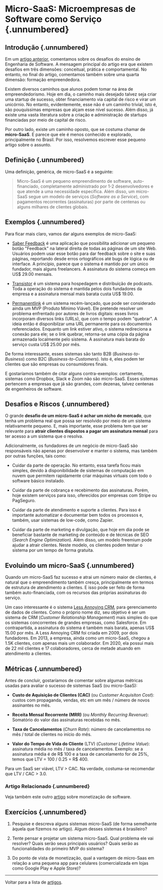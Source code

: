 
# Micro-SaaS: Microempresas de Software como Serviço {.unnumbered}

## Introdução {.unnumbered}

Em um [artigo anterior](https://engsoftmoderna.info/artigos/desafios-engsoft.html), 
comentamos sobre os desafios do ensino de Engenharia de
Software. A mensagem principal do artigo era que existem desafios em três dimensões:
conceitual, prática e comportamental. No entanto, no final do artigo, comentamos 
também sobre uma quarta dimensão: formação empreendedora.

Existem diversos caminhos que alunos podem tomar na área de empreendedorismo. 
Hoje em dia, o caminho mais desejado talvez seja criar uma startup de sucesso, 
obter financiamento via capital de risco e virar um unicórnio. No entanto, 
evidentemente, esse não é um caminho trivial, isto é, são pouquíssimas 
empresas que alçam esse nível sucesso. Além disso, já existe uma vasta 
literatura sobre a criação e administração de startups financiadas por 
meio de capital de risco.

Por outro lado, existe um caminho oposto, que se costuma chamar 
de **micro-SaaS**. E parece que ele é menos conhecido e explorado,
principalmente no Brasil. Por isso, resolvemos escrever esse 
pequeno artigo sobre o assunto.

## Definição {.unnumbered}

Uma definição, genérica, de micro-SaaS é a seguinte:

> Micro-SaaS é um pequeno empreendimento de software, 
> auto-financiado, completamente administrado por 1-2 desenvolvedores 
> e que atende a uma necessidade específica. Além disso,
> um micro-SaaS segue um modelo de serviços (*Software as a Service*), 
> com pagamentos recorrentes (assinaturas) por parte
> de centenas ou alguns milhares de clientes globais.

## Exemplos {.unnumbered}

Para ficar mais claro, vamos dar alguns exemplos de micro-SaaS:

* [Saber Feedback](https://saberfeedback.com/) é uma aplicação que possibilita adicionar 
um pequeno botão "Feedback" na lateral direita de todas as páginas de um site Web. Usuários podem usar esse
botão para dar feedback sobre o site e suas páginas, reportando desde erros ortográficos
até bugs de lógica ou de interface. A princípio, parece que o sistema é mantido por um
único fundador, mais alguns freelancers. A assinatura do sistema começa em US$ 29.00 mensais.

* [Transistor](https://transistor.fm/) é um sistema para hospedagem e distribuição de podcasts. 
Toda a operação do sistema é mantida pelos dois fundadores da empresa 
e a assinatura mensal mais barata custa US$ 19.00.

* [Permanentlink](https://permanent.link/) é um sistema recém-lançado, que pode ser considerado ainda um MVP 
(Produto Mínimo Viável). Ele pretende resolver um problema enfrentado por autores de livros 
digitais: esses livros incorporam diversos links (URLs), que com o tempo podem "quebrar". 
A ideia então é disponibilzar uma URL permanente para os documentos referenciados. 
Enquanto um link estiver ativo, o sistema redireciona a conexão para ele; se o link 
quebrar, retorna-se uma cópia da página armazenada localmente pelo sistema. 
A assinatura mais barata do serviço custa US$ 25.00 por mês.

De forma interessante, esses sistemas são tanto B2B (*Business-to-Business*) 
como B2C (*Business-to-Customers*). Isto é, eles podem ter clientes que são
empresas ou consumidores finais.

E gostaríamos também de citar alguns contra-exemplos: certamente, sistemas como 
Dropbox, Slack e Zoom não são micro-SaaS. Esses sistemas pertencem a empresas 
que já são grandes, com dezenas, talvez centenas de engenheiros de software.

## Desafios e Riscos {.unnumbered}

O grande **desafio de um micro-SaaS é achar um nicho de mercado**, que tenha 
um problema real que possa ser resolvido por meio de um sistema relativamente 
pequeno. E, mais importante, esse problema tem que ser relevante 
para **atrair clientes dispostos a pagar um assinatura mensal** para ter 
acesso a um sistema que o resolva. 

Adicionalmente, os fundadores de um negócio de micro-SaaS são responsáveis 
não apenas por desenvolver e manter o sistema, mas também por outras funções, tais como:

* Cuidar da parte de operação. No entanto, essa tarefa ficou mais simples, 
devido à disponibilidade de sistemas de computação em nuvem que permitem rapidamente 
criar máquinas virtuais com todo o software básico instalado.

* Cuidar da parte de cobrança e recebimento das assinaturas. Porém, hoje existem
serviços para isso, oferecidos por empresas com Stripe ou PagSeguro.

* Cuidar da parte de atendimento e suporte a clientes. Para isso é importante automatizar e
documentar bem todos os processos e, também, usar sistemas de low-code, como Zapier.

* Cuidar da parte de marketing e divulgação, que hoje em dia pode se beneficiar bastante
de marketing de conteúdo e de técnicas de SEO (*Search Engine Optimization*). Além disso,
um modelo freemium pode ajudar a atrair clientes. Neste modelo, os clientes podem testar
o sistema por um tempo de forma gratuita.

## Evoluindo um micro-SaaS  {.unnumbered}

Quando um micro-SaaS faz sucesso e atrai um número maior de clientes, é natural que o 
empreendimento também cresça, principalmente em termos de estrutura de atendimento a 
clientes. E isso pode ser feito de forma também auto-financiada, com os recursos 
das próprias assinaturas do serviço.

Um caso interessante é o sistema 
[Less Annoying CRM](https://www.lessannoyingcrm.com), para gerenciamento de 
dados de clientes. Como o próprio nome diz, seu objetivo é ser um sistema de CRM 
(*Customer Relationship Management*) mais 
simples do que os sistemas concorrentes de grandes empresas, como Salesforce. Em contrapartida, 
a assinatura do sistema é também mais barata, apenas US$ 15.00 por mês. A Less Annoying CRM 
foi criada em 2009, por dois fundadores. Em 2013, a empresa, ainda como um micro-SaaS, chegou 
a 1.5K clientes, com apenas mais um colaborador. Em 2020, ela possui mais de 22 mil 
clientes e 17 colaboradores, cerca de metade atuando em atendimento a clientes.

## Métricas {.unnumbered}

Antes de concluir, gostaríamos de comentar sobre algumas métricas usadas 
para avaliar o sucesso de sistemas SaaS (ou micro-SaaS):

* **Custo de Aquisição de Clientes (CAC)** (ou *Customer Acquisiton Cost*): 
custos com propaganda, vendas, etc em um mês / número de novos assinantes no mês.

* **Receita Mensal Recorrente (MRR)** (ou *Monthly Recurring Revenue*):
Somatório do valor das assinaturas recebidas no mês.

* **Taxa de Cancelamentos** (*Churn Rate*): número de cancelamentos no mês /
total de clientes no início do mês.

* **Valor do Tempo de Vida do Cliente** (LTV) (*Customer Lifetime Value*): 
assinatura média no mês / taxa de cancelamentos. Exemplo: se a assinatura
média é de R$ 100 e a taxa de cancelamento for de 25%, temos que LTV =
100 / 0.25 = R$ 400.

Para um SaaS ser viável, LTV > CAC. Na verdade,
costuma-se recomendar que LTV / CAC > 3.0.

### Artigo Relacionado {.unnumbered}

Veja também este outro [artigo](https://engsoftmoderna.info/artigos/como-monetizar.html) sobre monetização de software.

## Exercícios {.unnumbered}

1. Pesquise e descreva alguns sistemas micro-SaaS (de forma semelhante àquela que fizemos no artigo). Algum desses sistemas é brasileiro?

2. Tente pensar e projetar um sistema micro-SaaS. Qual problema ele vai resolver? Quais serão seus principais usuários? 
Quais serão as funcionalidades do primeiro MVP do sistema?

3. Do ponto de vista de monetização, qual a vantagem de micro-Saas em relação a uma pequena app para celulares (comercializada
em lojas como Google Play e Apple Store)?


* * * 

Voltar para a lista de [artigos](./artigos.html).
